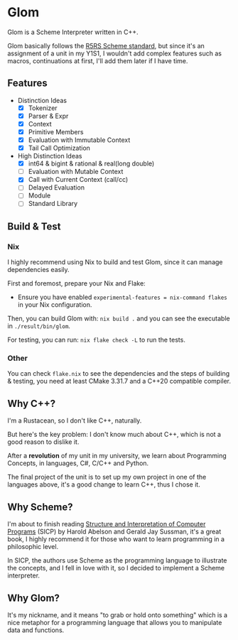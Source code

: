 # Glom

Glom is a Scheme Interpreter written in C++.

Glom basically follows the [R5RS Scheme standard](https://docs.racket-lang.org/r5rs/r5rs-std/index.html), but since it's an assignment of a unit in my Y1S1, I wouldn't add complex features such as macros, continuations at first, I'll add them later if I have time.

## Features
- Distinction Ideas
  - [x] Tokenizer
  - [x] Parser & Expr
  - [x] Context
  - [x] Primitive Members
  - [x] Evaluation with Immutable Context
  - [x] Tail Call Optimization
- High Distinction Ideas
  - [x] int64 & bigint & rational & real(long double)
  - [ ] Evaluation with Mutable Context
  - [x] Call with Current Context (call/cc)
  - [ ] Delayed Evaluation
  - [ ] Module
  - [ ] Standard Library

## Build & Test

### Nix

I highly recommend using Nix to build and test Glom, since it can manage dependencies easily.

First and foremost, prepare your Nix and Flake:

- Ensure you have enabled `experimental-features = nix-command flakes` in your Nix configuration.

Then, you can build Glom with: `nix build .` and you can see the executable in `./result/bin/glom`.

For testing, you can run: `nix flake check -L` to run the tests.

### Other

You can check `flake.nix` to see the dependencies and the steps of building & testing, you need at least CMake 3.31.7 and a C++20 compatible compiler.

## Why C++?

I'm a Rustacean, so I don't like C++, naturally.

But here's the key problem: I don't know much about C++, which is not a good reason to dislike it.

After a **revolution** of my unit in my university, we learn about Programming Concepts, in languages, C#, C/C++ and Python.

The final project of the unit is to set up my own project in one of the languages above, it's a good change to learn C++, thus I chose it.

## Why Scheme?

I'm about to finish reading [Structure and Interpretation of Computer Programs](https://web.mit.edu/6.001/6.037/sicp.pdf) (SICP) by Harold Abelson and Gerald Jay Sussman, it's a great book, I highly recommend it for those who want to learn programming in a philosophic level.

In SICP, the authors use Scheme as the programming language to illustrate the concepts, and I fell in love with it, so I decided to implement a Scheme interpreter.

## Why Glom?

It's my nickname, and it means "to grab or hold onto something" which is a nice metaphor for a programming language that allows you to manipulate data and functions.